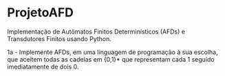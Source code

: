 # ProjetoAFD

Implementação de Autômatos Finitos Determinísticos (AFDs) e Transdutores Finitos usando Python.

1a - Implemente AFDs, em uma linguagem de programação à sua escolha, que aceitem
todas as cadeias em {0,1}* que representam cada 1 seguido imediatamente de dois 0.


      
        
       
       
    
  


